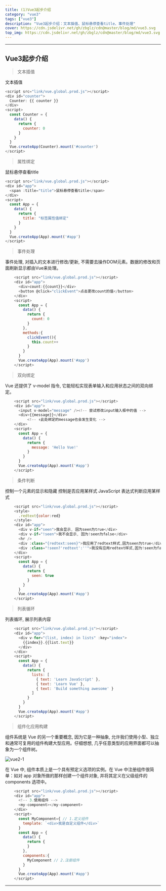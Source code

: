 ```yaml
---
title: (1)Vue3起步介绍
category: "vue3"
tags: ["vue3"]
description: "Vue3起步介绍：文本插值、鼠标悬停查看title、事件处理"
cover: https://cdn.jsdelivr.net/gh/zbglz/cdn@master/blog/md/vue3.svg
top_img: https://cdn.jsdelivr.net/gh/zbglz/cdn@master/blog/md/vue3.svg
---
```


***

## Vue3起步介绍

> 文本插值

文本插值

```js vue3
<script src="link/vue.global.prod.js"></script>
<div id="counter">
  Counter: {{ counter }}
</div>
<script>
  const Counter = {
    data() {
      return {
        counter: 0
      }
    }
  }
  Vue.createApp(Counter).mount('#counter')
</script>
```

> 属性绑定

鼠标悬停查看title

```js vue3
<script src="link/vue.global.prod.js"></script>
<div id="app">
  <span :title="title">鼠标悬停查看title</span>
</div>
<script>
  const App = {
    data() {
      return {
        title: "标签属性值绑定"
      }
    }
  }
  Vue.createApp(App).mount('#app')
</script>
```

> 事件处理

事件处理, 对插入的文本进行修改/更新, 不需要去操作DOM元素。数据的修改和页面刷新显示都由Vue来处理。

```js vue3
    <script src="link/vue.global.prod.js"></script>
    <div id="app">
      <div>count:{{count}}</div>
      <button @click="clickEvent">点击更改count的值</button>
    </div>
    <script>
      const App = {
        data() {
          return {
            count: 0
          }
        },
        methods:{
          clickEvent(){
            this.count++
          }
        }
      }
      Vue.createApp(App).mount('#app')
    </script>
```


> 双向绑定

Vue 还提供了 v-model 指令, 它能轻松实现表单输入和应用状态之间的双向绑定。


```js vue3
    <script src="link/vue.global.prod.js"></script>
    <div id="app">
      <input v-model="message" /><!-- 尝试修改input输入框中的值 -->
      <div>{{message}}</div>
          <!-- ↑此处绑定的message也会发生变化 -->
    </div>
    <script>
      const App = {
        data() {
          return {
            message: 'Hello Vue!'
          }
        }
      }
      Vue.createApp(App).mount('#app')
    </script>
```


> 条件判断

控制一个元素的显示和隐藏
控制是否应用某样式
JavaScript 表达式判断应用某样式


```js vue3
    <script src="link/vue.global.prod.js"></script>
    <style>
      .redtext{color:red}
    </style>
    <div id="app">
      <div v-if="seen">我会显示, 因为seen为true</div>
      <div v-if="!seen">我不会显示, 因为!seen为false</div>
      <hr />
      <div :class="{redtext:seen}">我应用了redtext样式,因为seen为true</div>
      <div :class="!seen?'redtext':''">我没有应用redtext样式,因为!seen为false</div>
    </div>
    <script>
      const App = {
        data() {
          return {
            seen: true
          }
        }
      }
      Vue.createApp(App).mount('#app')
    </script>
```

> 列表循环

列表循环, 展示列表内容

```js vue3
    <script src="link/vue.global.prod.js"></script>
    <div id="app">
      <div v-for="(list, index) in lists" :key="index">
        {{index}}.{{list.text}}
      </div>
    </div>
    <script>
      const App = {
        data() {
          return {
            lists: [
              { text: 'Learn JavaScript' },
              { text: 'Learn Vue' },
              { text: 'Build something awesome' }
            ]
          }
        }
      }
      Vue.createApp(App).mount('#app')
    </script>
```


> 组件化应用构建

组件系统是 Vue 的另一个重要概念, 因为它是一种抽象, 允许我们使用小型、独立和通常可复用的组件构建大型应用。仔细想想, 几乎任意类型的应用界面都可以抽象为一个组件树。

![vue2-1](https://cdn.jsdelivr.net/gh/zbglz/cdn@master/blog/md/vue2-1.png)


在 Vue 中, 组件本质上是一个具有预定义选项的实例。在 Vue 中注册组件很简单：如对 app 对象所做的那样创建一个组件对象, 并将其定义在父级组件的 components 选项中。


```js vue3
    <script src="link/vue.global.prod.js"></script>
    <div id="app">
      <!-- 3.使用组件 -->
      <my-component></my-component>
    </div>
    <script>
      const MyComponent={ // 1.定义组件
        template: `<div>我是自定义组件</div>`
      }
      const App = {
        data() {
          return {
          }
        },
        components:{
          MyComponent // 2.注册组件
        }
      }
      Vue.createApp(App).mount('#app')
    </script>
```


***